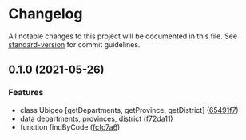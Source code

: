 # Changelog

All notable changes to this project will be documented in this file. See [standard-version](https://github.com/conventional-changelog/standard-version) for commit guidelines.

## 0.1.0 (2021-05-26)


### Features

* class Ubigeo [getDepartments, getProvince, getDistrict] ([65491f7](https://github.com/diaz268/peruuse/commit/65491f7d7604b7a5d4ca8cb9213611f4347a6c70))
* data departments, provinces, district ([f72da11](https://github.com/diaz268/peruuse/commit/f72da11303771b8e063c0ddc61b7388c1a7d1f61))
* function findByCode ([fcfc7a6](https://github.com/diaz268/peruuse/commit/fcfc7a641b12546b6a533f089c9d0de5f1cf15c2))
